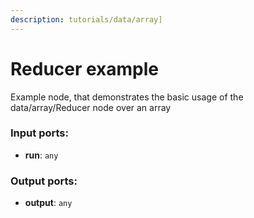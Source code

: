 ```yaml
---
description: tutorials/data/array]
---
```


# Reducer example

Example node, that demonstrates the basic usage of the data/array/Reducer node over an array

### Input ports:

* __run__: `any`

### Output ports:

* __output__: `any`

